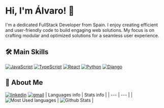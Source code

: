 
# Hi, I'm Álvaro! 👋

I'm a dedicated FullStack Developer from Spain. I enjoy creating efficient and user-friendly code to build engaging web solutions. My focus is on crafting modular and optimized solutions for a seamless user experience.
## 🛠 Main Skills

[![JavaScript](https://img.shields.io/badge/JavaScript-F7DF1E?style=for-the-badge&logo=javascript&logoColor=black)](https://developer.mozilla.org/es/docs/Web/JavaScript) [![TypeScript](https://img.shields.io/badge/TypeScript-007ACC?style=for-the-badge&logo=typescript&logoColor=white)](https://www.typescriptlang.org) [![React](https://img.shields.io/badge/React-20232A?style=for-the-badge&logo=react&logoColor=61DAFB)](https://es.react.dev) [![Python](https://img.shields.io/badge/Python-3776AB?style=for-the-badge&logo=python&logoColor=white)](https://www.python.org) [![Django](https://img.shields.io/badge/Django-092E20?style=for-the-badge&logo=django&logoColor=white)](https://www.djangoproject.com)

## 🚀 About Me

[![linkedin](https://img.shields.io/badge/linkedin-0A66C2?style=for-the-badge&logo=linkedin&logoColor=white)](https://www.linkedin.com/in/álvaro-aparicio/)
[![gmail](https://img.shields.io/badge/Gmail-D14836?style=for-the-badge&logo=gmail&logoColor=white)](https://mail.google.com/mail/u/0/#inbox?compose=DmwnWrRlRhxnSWDdMTFPfsNbhbbgDnlBPVbjMwJFFHSrdKsjjnWbPHHlRsHnQNfTHFkjDCrRJfqg)
| Languages info | Stats info |
| --- | --- |
| ![Most Used languages](https://github-readme-stats.vercel.app/api/top-langs?username=alvaro2203&show_icons=true&locale=en&layout=compact) | ![Github Stats](https://github-readme-stats.vercel.app/api?username=alvaro2203&show_icons=true&locale=en) |
